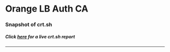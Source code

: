 # Orange LB Auth CA
### Snapshot of crt.sh
##### Click [here](https://crt.sh/?q=E373DF6413C9BBD02B1038849E69B01247ED36D7DA8C5C5A770FF05A846AB30D) for a live crt.sh report

---
